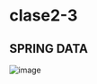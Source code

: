 # clase2-3

## SPRING DATA

![image](https://github.com/SergioABS-GTICS/clase2-3/assets/154263057/c131f065-135c-4c43-8b64-15efe59d6aaf)
